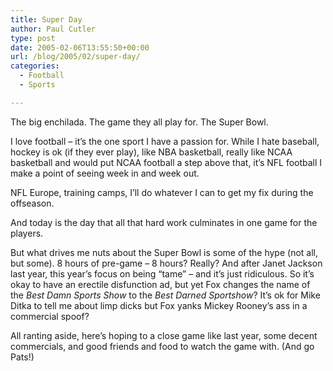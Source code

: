 ```yaml
---
title: Super Day
author: Paul Cutler
type: post
date: 2005-02-06T13:55:50+00:00
url: /blog/2005/02/super-day/
categories:
  - Football
  - Sports

---
```

The big enchilada. The game they all play for. The Super Bowl.

I love football &#8211; it&#8217;s the one sport I have a passion for. While I hate baseball, hockey is ok (if they ever play), like NBA basketball, really like NCAA basketball and would put NCAA football a step above that, it&#8217;s NFL football I make a point of seeing week in and week out.

NFL Europe, training camps, I&#8217;ll do whatever I can to get my fix during the offseason.

And today is the day that all that hard work culminates in one game for the players.

But what drives me nuts about the Super Bowl is some of the hype (not all, but some). 8 hours of pre-game &#8211; 8 hours? Really? And after Janet Jackson last year, this year&#8217;s focus on being &#8220;tame&#8221; &#8211; and it&#8217;s just ridiculous. So it&#8217;s okay to have an erectile disfunction ad, but yet Fox changes the name of the _Best Damn Sports Show_ to the _Best Darned Sportshow_? It&#8217;s ok for Mike Ditka to tell me about limp dicks but Fox yanks Mickey Rooney&#8217;s ass in a commercial spoof?

All ranting aside, here&#8217;s hoping to a close game like last year, some decent commercials, and good friends and food to watch the game with. (And go Pats!)